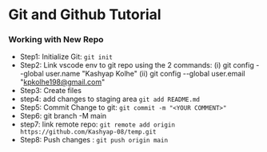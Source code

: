 # Git and Github Tutorial

### **Working with New Repo**

* Step1: Initialize Git: `git init`
* Step2: Link vscode env to git repo using the 2 commands:
(i) git config --global user.name "Kashyap Kolhe"
(ii) git config --global user.email "kpkolhe198@gmail.com"
* Step3: Create files
* step4: add changes to staging area `git add README.md`
* Step5: Commit Change to git: `git commit -m "<YOUR COMMENT>"`
* Step6: git branch -M main
* step7: link remote repo: `git remote add origin https://github.com/Kashyap-08/temp.git`
* Step8: Push changes : `git push origin main`
